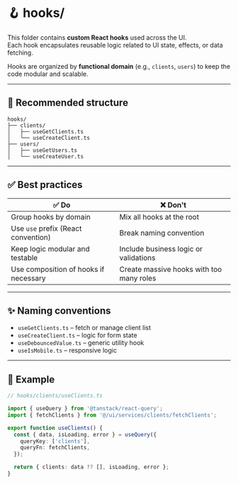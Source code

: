 # 🪝 hooks/

This folder contains **custom React hooks** used across the UI.  
Each hook encapsulates reusable logic related to UI state, effects, or data fetching.

Hooks are organized by **functional domain** (e.g., `clients`, `users`) to keep the code modular and scalable.

---

## 📁 Recommended structure

```
hooks/
├── clients/
│   ├── useGetClients.ts
│   └── useCreateClient.ts
├── users/
│   ├── useGetUsers.ts
│   └── useCreateUser.ts
```

---

## ✅ Best practices

| ✅ Do                                    | ❌ Don't                                 |
|-----------------------------------------|------------------------------------------|
| Group hooks by domain                   | Mix all hooks at the root                |
| Use `use` prefix (React convention)     | Break naming convention                  |
| Keep logic modular and testable         | Include business logic or validations    |
| Use composition of hooks if necessary   | Create massive hooks with too many roles |

---

## ✨ Naming conventions

- `useGetClients.ts` – fetch or manage client list
- `useCreateClient.ts` – logic for form state
- `useDebouncedValue.ts` – generic utility hook
- `useIsMobile.ts` – responsive logic

---

## 🧠 Example

```ts
// hooks/clients/useClients.ts

import { useQuery } from '@tanstack/react-query';
import { fetchClients } from '@/ui/services/clients/fetchClients';

export function useClients() {
  const { data, isLoading, error } = useQuery({
    queryKey: ['clients'],
    queryFn: fetchClients,
  });

  return { clients: data ?? [], isLoading, error };
}
```